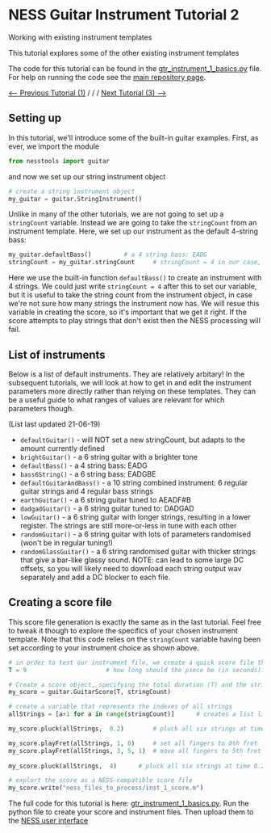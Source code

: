 # NESS Guitar Instrument Tutorial 2
Working with existing instrument templates


This tutorial explores some of the other existing instrument templates

The code for this tutorial can be found in the [gtr_instrument_1_basics.py](https://github.com/tommmmudd/ness-tools/gtr_instrument_1_basics.py) file. For help on running the code see the [main repository page](https://tommmmudd.github.io/ness-tools/).

[<-- Previous Tutorial (1)](https://tommmmudd.github.io/ness-tools/tutorials/instrument_tutorial1)  / / /  [Next Tutorial (3) -->](https://tommmmudd.github.io/ness-tools/tutorials/instrument_tutorial3)

## Setting up
In this tutorial, we'll introduce some of the built-in guitar examples. First, as ever, we import the module
```python
from nesstools import guitar
```
and now we set up our string instrument object
```python
# create a string instrument object
my_guitar = guitar.StringInstrument()
```
Unlike in many of the other tutorials, we are not going to set up a `stringCount` variable. Instead we are going to take the `stringCount` from an instrument template. Here, we set up our instrument as the default 4-string bass:

```python
my_guitar.defaultBass()			# a 4 string bass: EADG
stringCount = my_guitar.stringCount		# stringCount = 4 in our case, for the bass
```

Here we use the built-in function `defaultBass()` to create an instrument with 4 strings. We could just write `stringCount = 4` after this to set our variable, but it is useful to take the string count from the instrument object, in case we're not sure how many strings the instrument now has. We will resue this variable in creating the score, so it's important that we get it right. If the score attempts to play strings that don't exist then the NESS processing will fail.

## List of instruments
Below is a list of default instruments. They are relatively arbitary! In the subsequent tutorials, we will look at how to get in and edit the instrument parameters more directly rather than relying on these templates. They can be a useful guide to what ranges of values are relevant for which parameters though.

(List last updated 21-06-19)

- `defaultGuitar()`  		   - will NOT set a new stringCount, but adapts to the amount currently defined
- `brightGuitar()`           - a 6 string guitar with a brighter tone
- `defaultBass()`			   - a 4 string bass: EADG
- `bass6String()`			   - a 6 string bass: EADGBE
- `defaultGuitarAndBass()`   - a 10 string combined instrument: 6 regular guitar strings and 4 regular bass strings
- `earthGuitar()`            - a 6 string guitar tuned to AEADF#B
- `dadgadGuitar()`           - a 6 string guitar tuned to: DADGAD
- `lowGuitar()`              - a 6 string guitar with longer strings, resulting in a lower register. The strings are still more-or-less in tune with each other
- `randomGuitar()`           - a 6 string guitar with lots of parameters randomised (won't be in regular tuning!)
- `randomGlassGuitar()`      - a 6 string randomised guitar with thicker strings that give a bar-like glassy sound. NOTE: can lead to some large DC offsets, so you will likely need to download each string output wav separately and add a DC blocker to each file.

## Creating a score file
This score file generation is exactly the same as in the last tutorial. Feel free to tweak it though to explore the specifics of your chosen instrument template. Note that this code relies on the `stringCount` variable having been set according to your instrument choice as shown above.

```python
# in order to test our instrument file, we create a quick score file that will play all the strings from 1 to [stringCount]
T = 9                      # how long should the piece be (in seconds)?

# Create a score object, specifying the total duration (T) and the string count (stringCount)
my_score = guitar.GuitarScore(T, stringCount)       

# create a variable that represents the indexes of all strings
allStrings = [a+1 for a in range(stringCount)]		# creates a list like [1, 2, 3, 4, 5, 6] - a value for each string

my_score.pluck(allStrings, 	0.2)		# pluck all six strings at time 0.2 at fret 0

my_score.playFret(allStrings, 1, 0)		# set all fingers to 0th fret
my_score.playFret(allStrings, 3, 5, 1)	# move all fingers to 5th fret
		
my_score.pluck(allStrings, 	4)		# pluck all six strings at time 0.2 at fret 0

# explort the score as a NESS-compatible score file
my_score.write("ness_files_to_process/inst_1_score.m")
```

The full code for this tutorial is here: [gtr_instrument_1_basics.py](https://github.com/tommmmudd/ness-tools/gtr_instrument_1_basics.py).
Run the python file to create your score and instrument files. Then upload them to the [NESS user interface](https://ness-frontend.eca.ed.ac.uk/)



